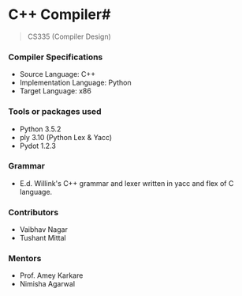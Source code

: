 # C++ Compiler#
> CS335 (Compiler Design)

### Compiler Specifications ###
* Source Language: C++
* Implementation Language: Python
* Target Language: x86

### Tools or packages used ###
* Python 3.5.2
* ply 3.10 (Python Lex & Yacc)
* Pydot 1.2.3

### Grammar ###
* E.d. Willink's C++ grammar and lexer written in yacc and flex of C language. 

### Contributors ###
* Vaibhav Nagar
* Tushant Mittal

### Mentors ###
* Prof. Amey Karkare
* Nimisha Agarwal
